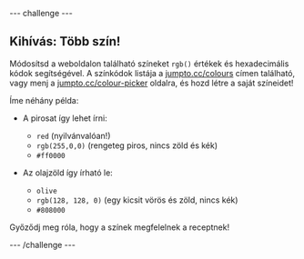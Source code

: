 \--- challenge \---

## Kihívás: Több szín!

Módosítsd a weboldalon található színeket `rgb()` értékek és hexadecimális kódok segítségével. A színkódok listája a <a href="http://jumpto.cc/colours" target="_blank">jumpto.cc/colours</a> címen található, vagy menj a <a href="http://jumpto.cc/colour-picker" target="_blank">jumpto.cc/colour-picker</a> oldalra, és hozd létre a saját színeidet!

Íme néhány példa:

+ A pirosat így lehet írni:
    
    + `red` (nyilvánvalóan!)
    + `rgb(255,0,0)` (rengeteg piros, nincs zöld és kék)
    + `#ff0000`

+ Az olajzöld így írható le:
    
    + `olive`
    + `rgb(128, 128, 0)` (egy kicsit vörös és zöld, nincs kék)
    + `#808000`

Győződj meg róla, hogy a színek megfelelnek a receptnek!

\--- /challenge \---